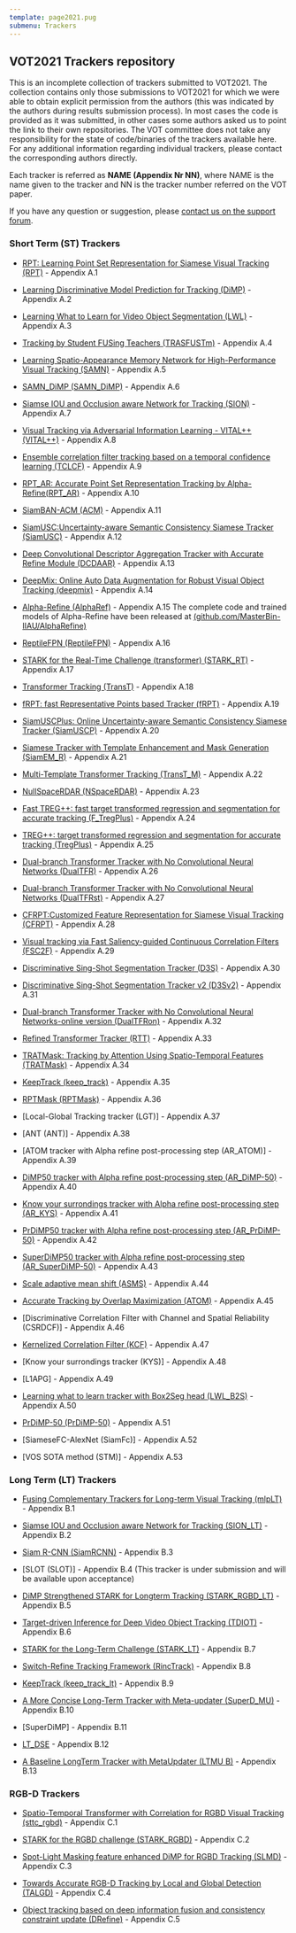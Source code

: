 ```yaml
---
template: page2021.pug
submenu: Trackers
---
```


## VOT2021 Trackers repository

This is an incomplete collection of trackers submitted to VOT2021. The collection contains only those submissions to VOT2021 for which we were able to obtain explicit permission from the authors (this was indicated by the authors during results submission process). In most cases the code is provided as it was submitted, in other cases some authors asked us to point the link to their own repositories.
The VOT committee does not take any responsibility for the state of code/binaries of the trackers available here. For any additional information regarding individual trackers, please contact the corresponding authors directly.

Each tracker is referred as **NAME (Appendix Nr NN)**, where NAME is the name given to the tracker and NN is the tracker number referred on the VOT paper.

If you have any question or suggestion, please <a href="https://groups.google.com/forum/?hl=en#!forum/votchallenge-help"> contact us on the support forum</a>.


### Short Term (ST) Trackers

-   [RPT: Learning Point Set Representation for Siamese Visual Tracking (RPT)](https://data.votchallenge.net/vot2020/trackers/RPT-code-2020-05-03T14_38_51.902820.zip) - Appendix A.1

-   [Learning Discriminative Model Prediction for Tracking (DiMP)](submit.votchallenge.net/data/vot-st2020/DiMP-code-2020-05-03T15_36_21.815843.zip) - Appendix A.2

-   [Learning What to Learn for Video Object Segmentation (LWL)](submit.votchallenge.net/data/vot-st2020/LWTL-code-2020-05-03T15_37_26.935594.zip) - Appendix A.3

-   [Tracking by Student FUSing Teachers (TRASFUSTm)](https://data.votchallenge.net/vot2021/trackers/TRASFUSTm-code-2021-05-21T06_45_53.095268.zip) - Appendix A.4

-   [Learning Spatio-Appearance Memory Network for High-Performance Visual Tracking (SAMN)](https://data.votchallenge.net/vot2021/trackers/SAMN-code-2021-05-16T07_14_00.805236.zip) - Appendix A.5

-   [SAMN_DiMP (SAMN_DiMP)](https://data.votchallenge.net/vot2021/trackers/SAMN_DiMP-code-2021-05-16T08_41_55.814103.zip) - Appendix A.6

-   [Siamse IOU and Occlusion aware Network for Tracking (SION)](https://data.votchallenge.net/vot2021/trackers/SION-code-2021-05-19T08_54_50.936871.zip) - Appendix A.7

-   [Visual Tracking via Adversarial Information Learning - VITAL++ (VITAL++)](https://data.votchallenge.net/vot2021/trackers/VITAL__-code-2021-05-20T13_48_18.137079.zip) - Appendix A.8

-   [Ensemble correlation filter tracking based on a temporal confidence learning (TCLCF)](https://data.votchallenge.net/vot2021/trackers/TCLCF-code-2021-05-19T09_50_36.495129.zip) - Appendix A.9

-   [RPT_AR: Accurate Point Set Representation Tracking by Alpha-Refine(RPT_AR)](https://data.votchallenge.net/vot2021/trackers/RPT_AR-code-2021-05-26T01_11_22.657843.zip) - Appendix A.10

-   [SiamBAN-ACM (ACM)](https://data.votchallenge.net/vot2021/trackers/ACM-code-2021-05-24T04_32_29.373631.zip) - Appendix A.11

-   [SiamUSC:Uncertainty-aware Semantic Consistency Siamese Tracker (SiamUSC)](https://data.votchallenge.net/vot2021/trackers/SiamUSC-code-2021-05-31T23_59_20.008475.zip) - Appendix A.12

-   [Deep Convolutional Descriptor Aggregation Tracker with Accurate Refine Module (DCDAAR)](https://data.votchallenge.net/vot2021/trackers/DCDAAR-code-2021-05-28T14_51_24.594487.zip) - Appendix A.13

-   [DeepMix: Online Auto Data Augmentation for Robust Visual Object Tracking (deepmix)](https://data.votchallenge.net/vot2021/trackers/deepmix-code-2021-05-27T13_46_00.471813.zip) - Appendix A.14

-   [Alpha-Refine (AlphaRef)](https://data.votchallenge.net/vot2021/trackers/AlphaRef-code-2021-05-26T16_26_12.638548.zip) - Appendix A.15
The complete code and trained models of Alpha-Refine have been released at [(github.com/MasterBin-IIAU/AlphaRefine)](https://github.com/MasterBin-IIAU/AlphaRefine)

-   [ReptileFPN (ReptileFPN)](https://data.votchallenge.net/vot2021/trackers/ReptileFPN-code-2021-05-27T04_07_24.047905.zip) - Appendix A.16

-   [STARK for the Real-Time Challenge (transformer) (STARK_RT)](https://data.votchallenge.net/vot2021/trackers/STARK_RT-code-2021-05-30T13_54_26.067770.zip) - Appendix A.17

-   [Transformer Tracking (TransT)](https://data.votchallenge.net/vot2021/trackers/TransT-code-2021-05-31T14_53_14.344070.zip) - Appendix A.18

-   [fRPT: fast Representative Points based Tracker (fRPT)](https://data.votchallenge.net/vot2021/trackers/fRPT-code-2021-05-28T14_09_41.913264.zip) - Appendix A.19

-   [SiamUSCPlus: Online Uncertainty-aware Semantic Consistency Siamese Tracker (SiamUSCP)](https://data.votchallenge.net/vot2021/trackers/SiamUSCP-code-2021-05-31T23_47_04.594552.zip) - Appendix A.20

-   [Siamese Tracker with Template Enhancement and Mask Generation (SiamEM_R)](https://data.votchallenge.net/vot2021/trackers/SiamEM_R-code-2021-05-30T10_03_25.698670.zip) - Appendix A.21

-   [Multi-Template Transformer Tracking (TransT_M)](https://data.votchallenge.net/vot2021/trackers/TransT_M-code-2021-06-01T02_03_04.448118.zip) - Appendix A.22

-   [NullSpaceRDAR (NSpaceRDAR)](https://data.votchallenge.net/vot2021/trackers/NSpaceRDAR-code-2021-05-31T09_28_19.192924.zip) - Appendix A.23

-   [Fast TREG++: fast target transformed regression and segmentation for accurate tracking (F_TregPlus)](https://data.votchallenge.net/vot2021/trackers/F_TregPlus-code-2021-06-01T08_10_05.786106.zip) - Appendix A.24

-   [TREG++: target transformed regression and segmentation for accurate tracking (TregPlus)](https://data.votchallenge.net/vot2021/trackers/TregPlus-code-2021-06-01T08_13_44.521517.zip) - Appendix A.25

-   [Dual-branch Transformer Tracker with No Convolutional Neural Networks (DualTFR)](https://data.votchallenge.net/vot2021/trackers/DualTFR-code-2021-05-31T03_33_11.044736.zip) - Appendix A.26

-   [Dual-branch Transformer Tracker with No Convolutional Neural Networks (DualTFRst)](https://data.votchallenge.net/vot2021/trackers/DualTFRst-code-2021-05-31T03_38_06.851603.zip) - Appendix A.27

-   [CFRPT:Customized Feature Representation for Siamese Visual Tracking (CFRPT)](https://data.votchallenge.net/vot2021/trackers/CFRPT-code-2021-05-31T09_12_00.238244.zip) - Appendix A.28

-   [Visual tracking via Fast Saliency-guided Continuous Correlation Filters (FSC2F)](https://data.votchallenge.net/vot2021/trackers/FSC2F-code-2021-05-31T10_12_00.088404.zip) - Appendix A.29

-   [Discriminative Sing-Shot Segmentation Tracker (D3S)](https://data.votchallenge.net/vot2021/trackers/D3S-code-2021-05-31T12_55_11.862880.zip) - Appendix A.30

-   [Discriminative Sing-Shot Segmentation Tracker v2 (D3Sv2)](https://data.votchallenge.net/vot2021/trackers/D3Sv2-code-2021-05-31T13_07_20.211087.zip) - Appendix A.31

-   [Dual-branch Transformer Tracker with No Convolutional Neural Networks-online version (DualTFRon)](https://data.votchallenge.net/vot2021/trackers/DualTFRon-code-2021-05-31T23_16_07.924250.zip) - Appendix A.32

-   [Refined Transformer Tracker (RTT)](https://data.votchallenge.net/vot2021/trackers/RTT-code-2021-05-31T17_33_58.636783.zip) - Appendix A.33

-   [TRATMask: Tracking by Attention Using Spatio-Temporal Features (TRATMask)](https://data.votchallenge.net/vot2021/trackers/TRATMask-code-2021-06-01T00_09_31.440397.zip) - Appendix A.34


-   [KeepTrack (keep_track)](https://data.votchallenge.net/vot2021/trackers/keep_track-code-2021-05-31T18_29_56061576.zip) - Appendix A.35

-   [RPTMask (RPTMask)](https://data.votchallenge.net/vot2021/trackers/RPTMask-code-2021-06-01T00_14_51.727591.zip) - Appendix A.36

-   [Local-Global Tracking tracker (LGT)] - Appendix A.37

-   [ANT (ANT)] - Appendix A.38

-   [ATOM tracker with Alpha refine post-processing step (AR_ATOM)] - Appendix A.39

-   [DiMP50 tracker with Alpha refine post-processing step (AR_DiMP-50)](https://data.votchallenge.net/vot2020/trackers/DiMP-code-2020-05-03T15_36_21.815843.zip) - Appendix A.40

-   [Know your surrondings tracker with Alpha refine post-processing step (AR_KYS)](https://data.votchallenge.net/vot2020/trackers/DiMP-code-2020-05-03T15_36_21.815843.zip) - Appendix A.41

-   [PrDiMP50 tracker with Alpha refine post-processing step (AR_PrDiMP-50)](https://data.votchallenge.net/vot2020/trackers/DiMP-code-2020-05-03T15_36_21.815843.zip) - Appendix A.42

-   [SuperDiMP50 tracker with Alpha refine post-processing step (AR_SuperDiMP-50)](https://data.votchallenge.net/vot2020/trackers/DiMP-code-2020-05-03T15_36_21.815843.zip) - Appendix A.43

-   [Scale adaptive mean shift (ASMS)](https://github.com/vojirt/asms) - Appendix A.44

-   [Accurate Tracking by Overlap Maximization (ATOM)](https://data.votchallenge.net/vot2019/trackers/ATOM-code-2019-06-08T11_52_00.012755.zip) - Appendix A.45

-   [Discriminative Correlation Filter with Channel and Spatial Reliability (CSRDCF)] - Appendix A.46

-   [Kernelized Correlation Filter (KCF)](https://github.com/vojirt/kcf) - Appendix A.47

-   [Know your surrondings tracker (KYS)] - Appendix A.48

-   [L1APG] - Appendix A.49

-   [Learning what to learn tracker with Box2Seg head (LWL_B2S)](https://data.votchallenge.net/vot2020/trackers/LWTL-code-2020-05-03T15_37_26.935594.zip) - Appendix A.50

-   [PrDiMP-50 (PrDiMP-50)](https://data.votchallenge.net/vot2020/trackers/DiMP-code-2020-05-03T15_36_21.815843.zip) - Appendix A.51

-   [SiameseFC-AlexNet (SiamFc)] - Appendix A.52

-   [VOS SOTA method (STM)] - Appendix A.53


### Long Term (LT) Trackers

-   [Fusing Complementary Trackers for Long-term Visual Tracking (mlpLT)](https://data.votchallenge.net/vot2021/trackers/mlpLT-code-2021-05-28T15_09_23.381777.zip) - Appendix B.1

-   [Siamse IOU and Occlusion aware Network for Tracking (SION_LT)](https://data.votchallenge.net/vot2021/trackers/SION-code-2021-05-19T09_30_36.898704.zip) - Appendix B.2

-   [Siam R-CNN (SiamRCNN)](https://data.votchallenge.net/vot2021/trackers/SiamRCNN-code-2021-05-27T09_01_49.478227.zip) - Appendix B.3

-   [SLOT (SLOT)] - Appendix B.4 (This tracker is under submission and will be available upon acceptance)

-   [DiMP Strengthened STARK for Longterm Tracking (STARK_RGBD_LT)](https://data.votchallenge.net/vot2021/trackers/iiau_lt-code-2021-05-27T11_59_51.823198.zip) - Appendix B.5

-   [Target-driven Inference for Deep Video Object Tracking (TDIOT)](https://data.votchallenge.net/vot2021/trackers/TDIOT-code-2021-05-30T22_54_29.917921.zip) - Appendix B.6

-   [STARK for the Long-Term Challenge (STARK_LT)](https://data.votchallenge.net/vot2021/trackers/STARK_LT-code-2021-05-30T15_30_51.013830.zip) - Appendix B.7

-   [Switch-Refine Tracking Framework (RincTrack)](https://data.votchallenge.net/vot2021/trackers/RincTrack-code-2021-05-30T02_54_35.617212.zip) - Appendix B.8

-   [KeepTrack (keep_track_lt)](https://data.votchallenge.net/vot2021/trackers/keep_track-code-2021-05-31T18_22_43.199853.zip) - Appendix B.9

-   [A More Concise Long-Term Tracker with Meta-updater (SuperD_MU)](https://data.votchallenge.net/vot2021/trackers/SuperD_MU-code-2021-05-30T14_17_55.142382.zip) - Appendix B.10

-   [SuperDiMP] - Appendix B.11

-   [LT_DSE](https://data.votchallenge.net/vot2019/trackers/LT_DSE-code-2019-06-09T22_36_29.680803.zip) - Appendix B.12
 
-   [A Baseline LongTerm Tracker with MetaUpdater (LTMU B)](https://data.votchallenge.net/vot2020/trackers/LTMU_B-code-2020-05-03T09_20_52.479263.zip) - Appendix B.13


### RGB-D Trackers

-   [Spatio-Temporal Transformer with Correlation for RGBD Visual Tracking (sttc_rgbd)](https://data.votchallenge.net/vot2021/trackers/sttc_rgbd-code-2021-05-31T17_39_57.150067.zip) - Appendix C.1

-   [STARK for the RGBD challenge (STARK_RGBD)](https://data.votchallenge.net/vot2021/trackers/iiau_rgbd-code-2021-05-25T23_52_48.731864.zip) - Appendix C.2

-   [Spot-Light Masking feature enhanced DiMP for RGBD Tracking (SLMD)](https://data.votchallenge.net/vot2021/trackers/SLMD-code-2021-05-27T16_24_30.962746.zip) - Appendix C.3

-   [Towards Accurate RGB-D Tracking by Local and Global Detection (TALGD)](https://data.votchallenge.net/vot2021/trackers/TALGD-code-2021-05-31T11_31_42.414942.zip) - Appendix C.4

-   [Object tracking based on deep information fusion and consistency constraint update  (DRefine)](https://data.votchallenge.net/vot2021/trackers/DRefine-code-2021-06-01T01_17_05.467582.zip) - Appendix C.5
